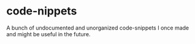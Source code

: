 # code-nippets
A bunch of undocumented and unorganized code-snippets I once made and might be useful in the future. 